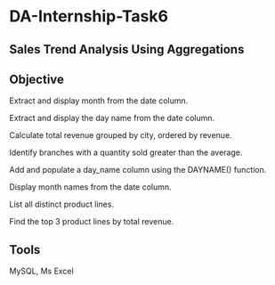 # DA-Internship-Task6

## Sales Trend Analysis Using Aggregations

## Objective

Extract and display month from the date column.

Extract and display the day name from the date column.

Calculate total revenue grouped by city, ordered by revenue.

Identify branches with a quantity sold greater than the average.

Add and populate a day_name column using the DAYNAME() function.

Display month names from the date column.

List all distinct product lines.

Find the top 3 product lines by total revenue.

## Tools

MySQL, Ms Excel


